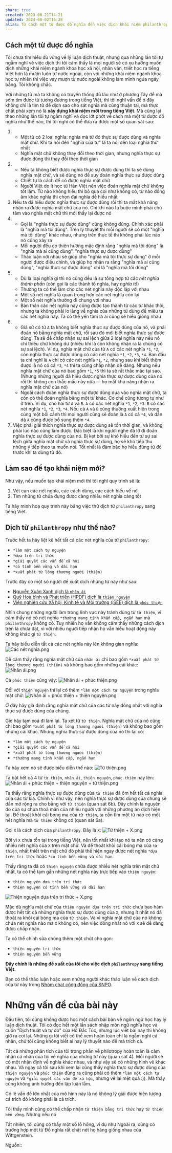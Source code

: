 ```yaml
---
share: true
created: 2023-06-21T14:21
updated: 2024-08-02T16:28
alias: Từ cách một từ được đổ nghĩa đến việc dịch khái niệm philanthropy sang tiếng Việt
---
```

## Cách một từ được đổ nghĩa
Tôi chưa tìm hiểu đủ vững về lý luận dịch thuật, nhưng qua những lần tôi tự ngẫm nghĩ về việc dịch thì tôi cảm thấy là mọi người sẽ có xu hướng muốn dịch những khái niệm ngành khoa học xã hội, nhân văn, triết học ra tiếng Việt hơn là mượn luôn từ nước ngoài, còn với những khái niệm ngành khoa học tự nhiên thì việc vay mượn từ nước ngoài không làm mình ngứa ngáy bằng. Tôi không chắc.

Với những từ mà ta không có truyền thống đủ lâu như ở phương Tây để mà sớm tìm được từ tương đương trong tiếng Việt, thì tôi nghĩ vấn đề ở đây không chỉ là tìm từ để dịch sao cho sát nghĩa mà cũng thuận tai, mà thực chất phải xem nó là **xây dựng khái niệm mới trong tiếng Việt**. Mà cũng lại theo những lần tôi tự ngẫm nghĩ và đọc lớt phớt về cách mà một từ được đổ nghĩa như thế nào, thì tôi nghĩ có thể đưa ra được một số quan sát sau:
1. &nbsp;
	- Một từ có 2 loại nghĩa: nghĩa mà từ đó thực sự được dùng và nghĩa mặt chữ. Khi ta nói đến "nghĩa của từ" là ta nói đến loại nghĩa thứ nhất
	- Nghĩa mặt chữ không thay đổi theo thời gian, nhưng nghĩa thực sự được dùng thì thay đổi theo thời gian 
2. &nbsp;
	- Nếu ta không biết được nghĩa thực sự được dùng thì ta sẽ dùng nghĩa mặt chữ, và sẽ dùng nó để suy đoán nghĩa thực sự được dùng
	- Chiết tự là cách để có được nghĩa mặt chữ
	- Người Việt do ít học từ Hán Việt nên việc đoán nghĩa mặt chữ không tốt lắm. Từ nào không hiểu thì bỏ qua coi như không có, từ nào đồng âm khác nghĩa thì chọn đại nghĩa dễ hiểu nhất
3. Nếu ta đã hiểu được nghĩa thực sự được dùng rồi thì ta mất khả năng nhận ra được nghĩa mặt chữ của nó. Chỉ khi nào ta buộc mình phải chú tâm vào nghĩa mặt chữ thì mới thấy lại được nó
4. &nbsp;
	- Gọi là "nghĩa thực sự được dùng" cũng không đúng. Chính xác phải là "nghĩa mà tôi dùng". Trên lý thuyết thì mỗi người sẽ có một "nghĩa mà tôi dùng" khác nhau, nhưng trên thực tế thì không phải lúc nào nó cũng xảy ra
	 - Mỗi người đều có thiên hướng mặc định rằng "nghĩa mà tôi dùng" là "nghĩa mà ai cũng dùng", "nghĩa thực sự được dùng"
	 - Thảo luận với nhau sẽ giúp cho "nghĩa mà tôi thực sự dùng" ở mỗi người được điều chỉnh, và giúp họ nhận ra rằng "nghĩa mà ai cũng dùng", "nghĩa thực sự được dùng" chỉ là "nghĩa mà tôi dùng"
1. &nbsp;
	- Dù là loại nghĩa gì thì nó cũng đều là sự tổng hợp từ các *nét nghĩa thành phần* (còn gọi là các thành tố nghĩa, hay *nghĩa tố*) 
	 - Thường ta có thể làm cho các nét nghĩa này độc lập với nhau
	 - Một số nét nghĩa là quan trọng hơn các nét nghĩa còn lại
	 - Một số nét nghĩa thường đi chung với nhau
	 - Bản thân các nét nghĩa này cũng được tạo thành từ các từ khác thôi, nhưng ta không phải lo lắng về nghĩa của những từ dùng để miêu ta các nét nghĩa này. Ta có thể yên tâm là ai cũng sẽ hiểu giống nhau
2. &nbsp;
	- Giả sử có từ `A` ta không biết nghĩa thực sự được dùng của nó, và phải đoán nó bằng nghĩa mặt chữ, rồi sau đó mới biết nghĩa thực sự được dùng. Ta sẽ dễ chấp nhận sự sai lệch giữa 2 loại nghĩa này nếu nó chỉ thiếu chứ không dư (nhiều khi là còn không nhận ra là chúng có sự sai lệch). Ví dụ, nghĩa mặt chữ của từ `A` có các nét nghĩa `*1`, `*2`, còn nghĩa thực sự được dùng có các nét nghĩa `*1`, `*2`, `*3`, `*4`. Ban đầu ta chỉ nghĩ là `A` chỉ có các nét nghĩa `*1`, `*2`, nhưng sau khi biết thêm được là nó có cả `*3`, `*4` thì ta cũng chấp nhận dễ dàng. Nhưng nếu nghĩa  mặt chữ của nó bao gồm `*1`, `*5` thì ta sẽ rất thắc mắc tại sao. (Nhưng những người đã hiểu được nghĩa thực sự được dùng của nó rồi thì không còn thắc mắc này nữa — họ mất khả năng nhận ra nghĩa mặt chữ của nó) 
	- Ngoài cách đoán nghĩa thực sự được dùng dựa vào nghĩa mặt chữ, ta còn có thể đoán nghĩa bằng một từ khác. Cơ chế cũng tương tự như ở trên. Ví dụ, cho hai từ `A` và `B`. `A` có các nét nghĩa `*1`, `*2`, `*3`. `B` có các nét nghĩa `*1`, `*2`, `*3`, `*4`. Nếu cả `A` và `B` cũng thường xuất hiện trong cùng một bối cảnh thì mọi người cũng sẽ đoán là `A` có cả `*4`, và dần dà `A` cũng được bổ sung thêm `*4`.
3. Việc phải giải thích nghĩa thực sự được dùng sẽ tốn thời gian, và không phải lúc nào cũng làm được. Đặc biệt là khi người nghe đã lỡ đi đoán nghĩa thực sự được dùng của nó. Bị kẹt bởi sự khó hiểu đến từ sự sai lệch giữa nghĩa mặt chữ và nghĩa thực sự dùng, họ sẽ khó tiếp thu những ý tiếp theo ta muốn nói. Tốt nhất là đảm bảo họ hiểu đúng từ đó trước khi ta dùng từ đó.

## Làm sao để tạo khái niệm mới?
Như vậy, nếu muốn tạo khái niệm mới thì tôi nghĩ quy trình sẽ là: 
1. Vét cạn các nét nghĩa, các cách dùng, các cách hiểu về nó
2. Tìm những từ chứa đựng được càng nhiều nét nghĩa càng tốt

Ta hãy minh hoạ quy trình này bằng việc thử dịch từ `philanthropy` sang tiếng Việt.

## Dịch từ `philanthropy` như thế nào?
Trước hết ta hãy liệt kê hết tất cả các nét nghĩa của từ `philanthropy`:
- `*làm một cách tự nguyện`
- `*dựa trên tri thức`
- `*giải quyết các vấn đề xã hội`
- `*có tính bền vững và dài hạn`
- `*xuất phát từ lòng thương người (thiện)`

Trước đây có một số người đề xuất dịch những từ này như sau:
- [Nguyễn Xuân Xanh dịch là `nhân ái` ](https://rosetta.vn/nguyenxuanxanh/thu-gui-quy-nha-giau-viet-nam/ "Thư gửi Quý nhà giàu Việt Nam – Bài viết của Nguyễn Xuân Xanh")
- [Quỹ Hoà bình và Phát triển (HPDF) dịch là `thiện nguyện`](https://hpdf.vn/vn/tom-tat-bao-cao-thuc-tien-he-sinh-thai-thien-nguyen-tai-viet-nam/)
- [Viện nghiên cứu Xã hội, Kinh tế và Môi trường (iSEE) dịch là `phúc thiện`](https://www.isee.org.vn/goc-nhin/podcast-ban-chu-s-mua-2 "Podcast Bàn chữ S quay trở lại với chủ đề “Phúc thiện” ở mùa 2! — Viện iSEE")

Nhìn chung những người làm trong lĩnh vực này tránh dùng từ `từ thiện`, vì cảm thấy nó có nét nghĩa `*thường mang tính khẩn cấp, ngắn hạn` mà `philanthropy` không có. Tuy nhiên họ vẫn không cảm thấy những cách dịch trên là chưa đạt, vì với nhiều người tiếp nhận họ vẫn hiểu hoạt động này không khác gì `từ thiện`.

Ta hãy biểu diễn tất cả các nét nghĩa này lên không gian nghĩa:
![Các nét nghĩa.png](../../../assets/attachments/C%C3%A1c%20n%C3%A9t%20ngh%C4%A9a.png)

Dễ cảm thấy rằng nghĩa mặt chữ của `nhân ái` chỉ bao gồm `*xuất phát từ lòng thương người (thiện)` và không bao gồm những cái khác:
![Nhân ái.png](../../../assets/attachments/Nh%C3%A2n%20%C3%A1i.png)

Cả `phúc thiện` cũng vậy:
![Nhân ái + phúc thiện.png](../../../assets/attachments/Nh%C3%A2n%20%C3%A1i%20+%20ph%C3%BAc%20thi%E1%BB%87n.png)

Đối với `thiện nguyện` thì lại có thêm `*làm một cách tự nguyện` trong nghĩa mặt chữ:
![Nhân ái + phúc thiện + thiện nguyện.png](../../../assets/attachments/Nh%C3%A2n%20%C3%A1i%20+%20ph%C3%BAc%20thi%E1%BB%87n%20+%20thi%E1%BB%87n%20nguy%E1%BB%87n.png)

Ở đây hãy giả định rằng nghĩa mặt chữ của các từ này đồng nhất với nghĩa thực sự được dùng của chúng. 

Giờ hãy tạm xoá đi làm lại. Ta xét từ `từ thiện`. Nghĩa mặt chữ của nó cũng chỉ bao gồm `*xuất phát từ lòng thương người (thiện)` và không bao gồm những cái khác. Nhưng nghĩa thực sự được dùng của nó thì lại có:
- `*làm một cách tự nguyện`
- `*giải quyết các vấn đề xã hội`
- `*xuất phát từ lòng thương người (thiện)`
- `*thường mang tính khẩn cấp, ngắn hạn`

Ta hãy xem nó sẽ được biểu diễn thế nào:
![Từ thiện.png](../../../assets/attachments/T%E1%BB%AB%20thi%E1%BB%87n.png)

Ta bật hết cả 4 từ `từ thiện`, `nhân ái`, `thiện nguyện`, `phúc thiện` này lên:
![Nhân ái + phúc thiện + thiện nguyện + từ thiện.png](../../../assets/attachments/Nh%C3%A2n%20%C3%A1i%20+%20ph%C3%BAc%20thi%E1%BB%87n%20+%20thi%E1%BB%87n%20nguy%E1%BB%87n%20+%20t%E1%BB%AB%20thi%E1%BB%87n.png)

Ta thấy rằng nghĩa thực sự được dùng của `từ thiện` đã ôm hết tất cả nghĩa của các từ kia. Chính vì như vậy, nên nghĩa thực sự được dùng của chúng sẽ dần mở rộng ra cho bằng với `từ thiện` (quan sát 6b). Đây chính là nguyên do của sự chưa thoả mãn của nhiều người với những phương án dịch hiện tại. Để thoát khỏi cái bóng ma của `từ thiện`, ta cần tìm một từ nào có một nét nghĩa mà `từ thiện` không có (quan sát 6a).

Gọi `X` là cách dịch của `philanthropy`. Đây là `X`:
![Từ thiện + X.png](../../../assets/attachments/T%E1%BB%AB%20thi%E1%BB%87n%20+%20X.png)

Bởi vì `X` chưa tồn tại trong tiếng Việt, nên tốt nhất khi tạo nó ta nên có càng nhiều nét nghĩa của `X` trên mặt chữ. Và để thoát khỏi cái bóng ma của `từ thiện`, nhất thiết trên mặt chữ đó phải thể hiện ngay được nét nghĩa `*dựa trên tri thức` hoặc `*có tính bền vững và dài hạn`. 

Thấy rằng ta đã có `thiện nguyện` chứa được nhiều nét nghĩa trên mặt chữ nhất, ta có thể tạm gắn những nét nghĩa này trực tiếp vào `thiện nguyện`:
- `thiện nguyện dựa trên tri thức`
- `thiện nguyện có tính bền vững và dài hạn`

![Thiện nguyện dựa trên tri thức + X.png](../../../assets/attachments/Thi%E1%BB%87n%20nguy%E1%BB%87n%20d%E1%BB%B1a%20tr%C3%AAn%20tri%20th%E1%BB%A9c%20+%20X.png)

Mặc dù nghĩa mặt chữ của `thiện nguyện dựa trên tri thức` chưa bao hàm được hết tất cả những nghĩa thực sự được dùng của `X`, nhưng ít nhất nó đã thoát ra khỏi cái bóng ma của `từ thiện`. Và vì nghĩa mặt chữ của nó không chứa nét nghĩa nào mà `X` không có, nên việc đồng nhất nó với `X` sẽ dễ dàng được chấp nhận. 

Ta có thể chỉnh sửa chúng thêm một chút cho gọn:
- `thiện nguyện tri thức`
- `thiện nguyện bền vững`

**Đây chính là những đề xuất của tôi cho việc dịch `philanthropy` sang tiếng Việt.**

Bạn có thể thảo luận hoặc xem những người khác thảo luận về cách dịch của từ này trong [Nhóm chat cộng đồng của SNPO](https://m.me/ch/AbZH9tByxb3Jduot/).
# Những vấn đề của bài này
Đầu tiên, tôi cũng không được học một cách bài bản về ngôn ngữ học hay lý luận dịch thuật. Tôi có đọc hết một lần sách nhập môn ngữ nghĩa học và cuốn "Dịch thuật và tự do" của Hồ Đắc Túc, nhưng lúc viết bài này thì không giở ra coi lại. Những gì tôi viết có thể xem hoàn toàn chỉ là ngẫm nghĩ cá nhân, chứ tôi cũng không biết ai hay lý thuyết nào để mà trích cả.

Tất cả những phân tích của tôi trong phần về philotropy hoàn toàn là cảm nhận cá nhân của tôi về nghĩa của những từ này (quan sát 4). Mỗi người sẽ có một nhận định về nghĩa khác nhau, và như vậy sẽ có những hình vẽ khác nhau. Và ngay cả tôi sau khi xem lại cũng thấy nghĩa thực sự được dùng của `thiện nguyện` và `phúc thiện` đúng ra cũng phải có thêm `*làm một cách tự nguyện` và `*giải quyết các vấn đề xã hội`, nhưng vẽ lại mệt quá :)). Mà thấy cũng không ảnh hưởng đến lập luận lắm.

Có lẽ vấn đề lớn nhất của mô hình này là nó không lý giải được hiện tượng cá trích đỏ không phải là cá trích.

Tôi thấy mình cũng có thể chấp nhận `từ thiện bằng tri thức` hay `từ thiện bền vững`. Nhưng nếu nó 

Tất nhiên, tôi cũng có thấy một số lỗ hổng, ví dụ như 
Ngoài ra, cũng có trường hợp một từ 
Đổ nghĩa rất chặt 
nét họ hàng giống nhau của Wittgenstein.

Nguồn::
